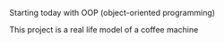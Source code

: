 Starting today with OOP (object-oriented programming)

This project is a real life model of a coffee machine